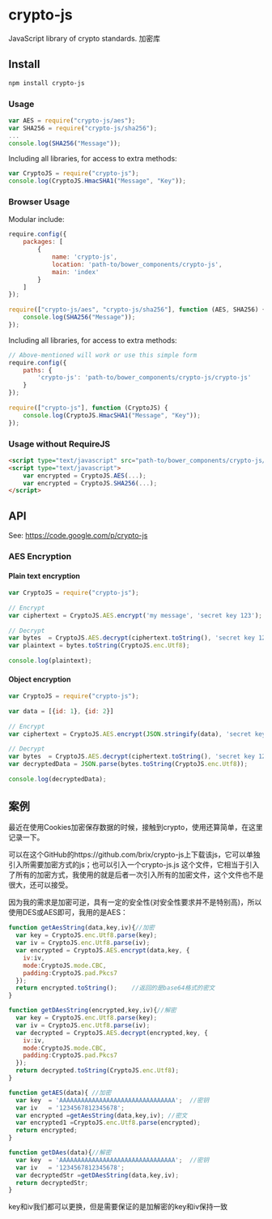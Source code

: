 # crypto-js

JavaScript library of crypto standards. 加密库

## Install

```bash
npm install crypto-js
```

### Usage

```js
var AES = require("crypto-js/aes");
var SHA256 = require("crypto-js/sha256");
...
console.log(SHA256("Message"));
```

Including all libraries, for access to extra methods:

```js
var CryptoJS = require("crypto-js");
console.log(CryptoJS.HmacSHA1("Message", "Key"));
```

### Browser Usage

Modular include:

```js
require.config({
    packages: [
        {
            name: 'crypto-js',
            location: 'path-to/bower_components/crypto-js',
            main: 'index'
        }
    ]
});
 
require(["crypto-js/aes", "crypto-js/sha256"], function (AES, SHA256) {
    console.log(SHA256("Message"));
});
```

Including all libraries, for access to extra methods:

```js
// Above-mentioned will work or use this simple form
require.config({
    paths: {
        'crypto-js': 'path-to/bower_components/crypto-js/crypto-js'
    }
});
 
require(["crypto-js"], function (CryptoJS) {
    console.log(CryptoJS.HmacSHA1("Message", "Key"));
});
```

### Usage without RequireJS

```html
<script type="text/javascript" src="path-to/bower_components/crypto-js/crypto-js.js"></script>
<script type="text/javascript">
    var encrypted = CryptoJS.AES(...);
    var encrypted = CryptoJS.SHA256(...);
</script> 
```

## API

See: https://code.google.com/p/crypto-js

### AES Encryption

#### Plain text encryption

```js
var CryptoJS = require("crypto-js");
 
// Encrypt
var ciphertext = CryptoJS.AES.encrypt('my message', 'secret key 123');
 
// Decrypt
var bytes  = CryptoJS.AES.decrypt(ciphertext.toString(), 'secret key 123');
var plaintext = bytes.toString(CryptoJS.enc.Utf8);
 
console.log(plaintext);
```

#### Object encryption

```js
var CryptoJS = require("crypto-js");
 
var data = [{id: 1}, {id: 2}]
 
// Encrypt
var ciphertext = CryptoJS.AES.encrypt(JSON.stringify(data), 'secret key 123');
 
// Decrypt
var bytes  = CryptoJS.AES.decrypt(ciphertext.toString(), 'secret key 123');
var decryptedData = JSON.parse(bytes.toString(CryptoJS.enc.Utf8));
 
console.log(decryptedData);
```

## 案例

最近在使用Cookies加密保存数据的时候，接触到crypto，使用还算简单，在这里记录一下。

可以在这个GitHub的https://github.com/brix/crypto-js上下载该js，它可以单独引入所需要加密方式的js；也可以引入一个crypto-js.js 这个文件，它相当于引入了所有的加密方式，我使用的就是后者一次引入所有的加密文件，这个文件也不是很大，还可以接受。

因为我的需求是加密可逆，具有一定的安全性(对安全性要求并不是特别高)，所以使用DES或AES即可，我用的是AES：

```js
function getAesString(data,key,iv){//加密
  var key = CryptoJS.enc.Utf8.parse(key);
  var iv = CryptoJS.enc.Utf8.parse(iv);
  var encrypted = CryptoJS.AES.encrypt(data,key, {
    iv:iv,
    mode:CryptoJS.mode.CBC,
    padding:CryptoJS.pad.Pkcs7
  });
  return encrypted.toString();    //返回的是base64格式的密文
}

function getDAesString(encrypted,key,iv){//解密
  var key = CryptoJS.enc.Utf8.parse(key);
  var iv = CryptoJS.enc.Utf8.parse(iv);
  var decrypted = CryptoJS.AES.decrypt(encrypted,key, {
    iv:iv,
    mode:CryptoJS.mode.CBC,
    padding:CryptoJS.pad.Pkcs7
  });
  return decrypted.toString(CryptoJS.enc.Utf8);     
}

function getAES(data){ //加密
  var key  = 'AAAAAAAAAAAAAAAAAAAAAAAAAAAAAAAA';  //密钥
  var iv   = '1234567812345678';
  var encrypted =getAesString(data,key,iv); //密文
  var encrypted1 =CryptoJS.enc.Utf8.parse(encrypted);
  return encrypted;
}

function getDAes(data){//解密
  var key  = 'AAAAAAAAAAAAAAAAAAAAAAAAAAAAAAAA';  //密钥
  var iv   = '1234567812345678';
  var decryptedStr =getDAesString(data,key,iv);
  return decryptedStr;
}
```

key和iv我们都可以更换，但是需要保证的是加解密的key和iv保持一致
